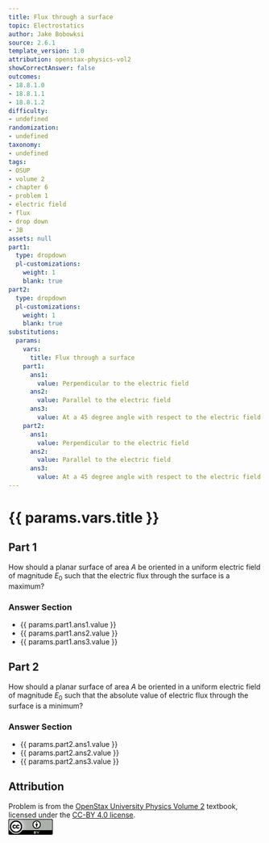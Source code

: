 ```yaml
---
title: Flux through a surface
topic: Electrostatics
author: Jake Bobowksi
source: 2.6.1
template_version: 1.0
attribution: openstax-physics-vol2
showCorrectAnswer: false
outcomes:
- 18.8.1.0
- 18.8.1.1
- 18.8.1.2
difficulty:
- undefined
randomization:
- undefined
taxonomy:
- undefined
tags:
- OSUP
- volume 2
- chapter 6
- problem 1
- electric field
- flux
- drop down
- JB
assets: null
part1:
  type: dropdown
  pl-customizations:
    weight: 1
    blank: true
part2:
  type: dropdown
  pl-customizations:
    weight: 1
    blank: true
substitutions:
  params:
    vars:
      title: Flux through a surface
    part1:
      ans1:
        value: Perpendicular to the electric field
      ans2:
        value: Parallel to the electric field
      ans3:
        value: At a 45 degree angle with respect to the electric field
    part2:
      ans1:
        value: Perpendicular to the electric field
      ans2:
        value: Parallel to the electric field
      ans3:
        value: At a 45 degree angle with respect to the electric field
---
```

# {{ params.vars.title }}

## Part 1

How should a planar surface of area $A$ be oriented in a uniform electric field of magnitude $E_0$ such that the electric flux through the surface is a maximum?

### Answer Section

- {{ params.part1.ans1.value }}
- {{ params.part1.ans2.value }}
- {{ params.part1.ans3.value }}

## Part 2

How should a planar surface of area $A$ be oriented in a uniform electric field of magnitude $E_0$ such that the absolute value of electric flux through the surface is a minimum?

### Answer Section

- {{ params.part2.ans1.value }}
- {{ params.part2.ans2.value }}
- {{ params.part2.ans3.value }}

## Attribution

Problem is from the [OpenStax University Physics Volume 2](https://openstax.org/details/books/university-physics-volume-2) textbook, licensed under the [CC-BY 4.0 license](https://creativecommons.org/licenses/by/4.0/).<br>![Image representing the Creative Commons 4.0 BY license.](https://raw.githubusercontent.com/firasm/bits/master/by.png)